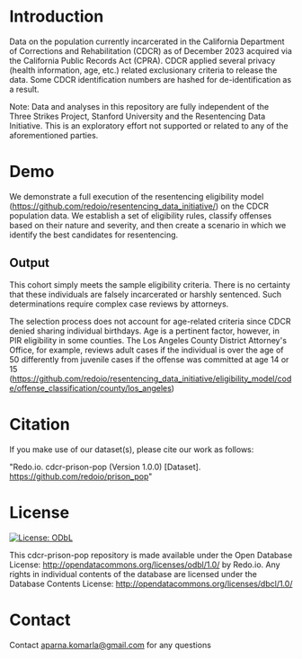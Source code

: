 # Introduction
Data on the population currently incarcerated in the California Department of Corrections and Rehabilitation (CDCR) as of December 2023 acquired via the California Public Records Act (CPRA). CDCR applied several privacy (health information, age, etc.) related exclusionary criteria to release the data. Some CDCR identification numbers are hashed for de-identification as a result. 

Note: Data and analyses in this repository are fully independent of the Three Strikes Project, Stanford University and the Resentencing Data Initiative. This is an exploratory effort not supported or related to any of the aforementioned parties.

# Demo
We demonstrate a full execution of the resentencing eligibility model (https://github.com/redoio/resentencing_data_initiative/) on the CDCR population data. We establish a set of eligibility rules, classify offenses based on their nature and severity, and then create a scenario in which we identify the best candidates for resentencing.

## Output
This cohort simply meets the sample eligibility criteria. There is no certainty that these individuals are falsely incarcerated or harshly sentenced. Such determinations require complex case reviews by attorneys. 

The selection process does not account for age-related criteria since CDCR denied sharing individual birthdays. Age is a pertinent factor, however, in PIR eligibility in some counties. The Los Angeles County District Attorney's Office, for example, reviews adult cases if the individual is over the age of 50 differently from juvenile cases if the offense was committed at age 14 or 15 (https://github.com/redoio/resentencing_data_initiative/eligibility_model/code/offense_classification/county/los_angeles)

# Citation 

If you make use of our dataset(s), please cite our work as follows: 

"Redo.io. cdcr-prison-pop (Version 1.0.0) [Dataset]. https://github.com/redoio/prison_pop"

# License 

[![License: ODbL](https://img.shields.io/badge/License-ODbL-brightgreen.svg)](https://opendatacommons.org/licenses/odbl/)

This cdcr-prison-pop repository is made available under the Open Database License: http://opendatacommons.org/licenses/odbl/1.0/ by Redo.io. Any rights in individual contents of the database are licensed under the Database Contents License: http://opendatacommons.org/licenses/dbcl/1.0/

# Contact 
Contact aparna.komarla@gmail.com for any questions

